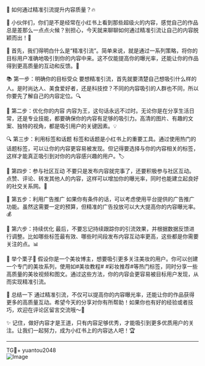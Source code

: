 🚀 如何通过精准引流提升内容质量？🔥

🌟 小伙伴们，你们是不是经常在小红书上看到那些超级火的内容，感觉自己的作品总是差那么一点点火候？别担心，今天就来聊聊如何通过精准引流让自己的内容脱颖而出！🎉

🌈 首先，我们得明白什么是“精准引流”。简单来说，就是通过一系列策略，将你的目标用户准确地吸引到你的内容中来。这不仅能提高你的曝光率，还能让你的作品得到更高质量的互动和反馈。🎯

📚 第一步：明确你的目标受众
要想精准引流，首先就要清楚自己想吸引什么样的人。是时尚达人、美食爱好者，还是科技控？不同的内容吸引的人群也不同，所以你要先了解自己的内容定位。🔍

📸 第二步：优化你的内容
内容为王，这句话永远不过时。无论你是在分享生活日常，还是专业技能，都要确保你的内容有足够的吸引力。高清的图片、有趣的文案、独特的视角，都是吸引用户的关键因素。💡

🔍 第三步：利用标签和话题
标签和话题是小红书上的重要工具。通过使用热门的话题标签，可以让你的内容更容易被发现。但记得要选择与你的内容相关的标签，这样才能真正吸引到对你的内容感兴趣的用户。🏷️

🔗 第四步：参与社区互动
不要只是发布内容就完事了，还要积极参与社区互动。点赞、评论、转发其他人的内容，这样可以增加你的曝光率，同时也能建立起良好的社交关系网。🤝

📣 第五步：利用广告推广
如果你有条件的话，可以考虑使用平台提供的广告推广功能。虽然这需要一定的预算，但精准的广告投放可以大大提高你的内容曝光率。💰

🌈 第六步：持续优化
最后，不要忘记持续跟踪你的引流效果，并根据数据反馈进行调整。比如哪些标签最有效、哪些时间段发布内容互动率更高，这些都是你需要关注的点。📊

🌈 举个栗子🌰
假设你是一个美妆博主，想要吸引更多关注美妆的用户。你可以创建一个专门的美妆系列，使用如#美妆教程# #彩妆推荐#等热门标签，同时分享一些高质量的美妆视频和图文。通过这些方法，你的内容会更容易被目标用户发现，从而实现精准引流。

🌈 总结一下
通过精准引流，不仅可以提高你的内容曝光率，还能让你的作品获得更多的高质量互动。希望今天的分享对你有所帮助！如果你也有好的经验或者技巧，欢迎在评论区留言交流哦～💬

✨ 记住，做好内容才是王道，只有内容足够优秀，才能吸引到更多优质用户的关注。让我们一起努力，成为小红书上的内容达人吧！🏆

---
TG💪+ yuantou2048  
![Image](https://github.com/user-attachments/assets/42a5a4a5-fea9-4a1d-8aa0-73e57e430cca)